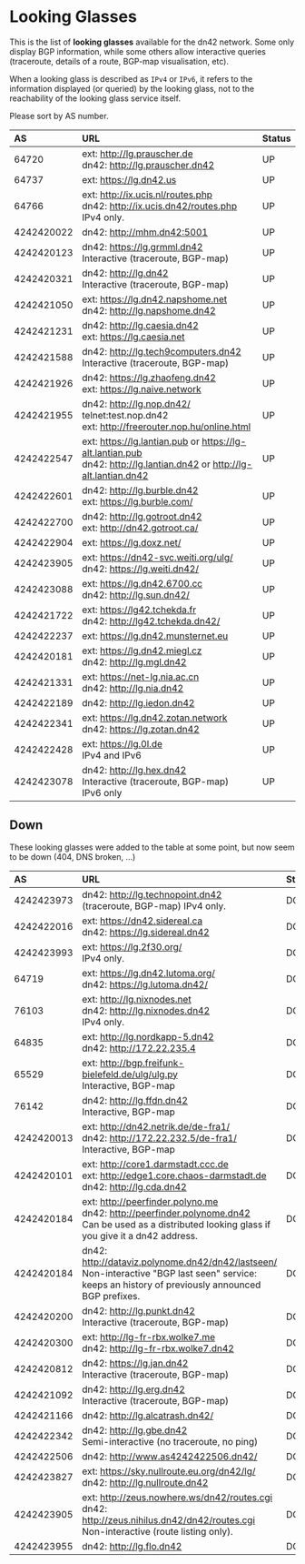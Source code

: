 # Looking Glasses

This is the list of **looking glasses** available for the dn42 network. Some only display BGP information, while some others allow interactive queries (traceroute, details of a route, BGP-map visualisation, etc).

When a looking glass is described as `IPv4` or `IPv6`, it refers to the information displayed (or queried) by the looking glass, not to the reachability of the looking glass service itself.

Please sort by AS number.

| AS | URL | Status |
|:-- |:--- |:------ |
| 64720 | ext: http://lg.prauscher.de <br> dn42: http://lg.prauscher.dn42 | UP |
| 64737 | ext: https://lg.dn42.us | UP |
| 64766 | ext: http://ix.ucis.nl/routes.php <br> dn42: http://ix.ucis.dn42/routes.php <br> IPv4 only. | UP |
| 4242420022 | dn42: http://mhm.dn42:5001 | UP |
| 4242420123 | dn42: https://lg.grmml.dn42 <br> Interactive (traceroute, BGP-map) | UP |
| 4242420321 | dn42: http://lg.dn42 <br> Interactive (traceroute, BGP-map) | UP |
| 4242421050 | ext: https://lg.dn42.napshome.net <br> dn42: http://lg.napshome.dn42 | UP |
| 4242421231 | dn42: http://lg.caesia.dn42 <br> ext: https://lg.caesia.net | UP |
| 4242421588 | dn42: http://lg.tech9computers.dn42 <br> Interactive (traceroute, BGP-map) | UP |
| 4242421926 | dn42: https://lg.zhaofeng.dn42 <br> ext: https://lg.naive.network | UP |
| 4242421955 | dn42: http://lg.nop.dn42/ <br> telnet:test.nop.dn42 <br> ext: http://freerouter.nop.hu/online.html| UP |
| 4242422547 | ext: https://lg.lantian.pub or https://lg-alt.lantian.pub <br> dn42: http://lg.lantian.dn42 or http://lg-alt.lantian.dn42 | UP |
| 4242422601 | dn42: http://lg.burble.dn42 <br> ext: https://lg.burble.com/ | UP |
| 4242422700 | dn42: http://lg.gotroot.dn42 <br> ext: http://dn42.gotroot.ca/ | UP |
| 4242422904 | ext: https://lg.doxz.net/ | UP |
| 4242423905 | ext: https://dn42-svc.weiti.org/ulg/ <br> dn42: https://lg.weiti.dn42/ | UP |
| 4242423088 | ext: https://lg.dn42.6700.cc <br> dn42: http://lg.sun.dn42/ | UP |
| 4242421722 | ext: https://lg42.tchekda.fr <br> dn42: http://lg42.tchekda.dn42/ | UP |
| 4242422237 | ext: https://lg.dn42.munsternet.eu | UP |
| 4242420181 | ext: https://lg.dn42.miegl.cz <br> dn42: http://lg.mgl.dn42 | UP |
| 4242421331 | ext: https://net-lg.nia.ac.cn <br> dn42: http://lg.nia.dn42 | UP |
| 4242422189 | dn42: http://lg.iedon.dn42 | UP |
| 4242422341 | ext: https://lg.dn42.zotan.network <br> dn42: https://lg.zotan.dn42 | UP |
| 4242422428 | ext: https://lg.0l.de <br> IPv4 and IPv6 | UP |
| 4242423078 | dn42: http://lg.hex.dn42 <br> Interactive (traceroute, BGP-map) <br> IPv6 only | UP |


## Down

These looking glasses were added to the table at some point, but now seem to be down (404, DNS broken, …)


| AS | URL | Status |
|:-- |:--- |:------ |
| 4242423973 | dn42: http://lg.technopoint.dn42 <br> (traceroute, BGP-map) IPv4 only. | DOWN | 
| 4242422016 | ext: https://dn42.sidereal.ca <br> dn42: https://lg.sidereal.dn42 | DOWN |
| 4242423993 | ext: https://lg.2f30.org/ <br> IPv4 only. | DOWN |
| 64719 | ext: https://lg.dn42.lutoma.org/ <br> dn42: https://lg.lutoma.dn42/ | DOWN |
| 76103 | ext: http://lg.nixnodes.net <br> dn42: http://lg.nixnodes.dn42 <br> IPv4 only. | DOWN |
| 64835 | ext: http://lg.nordkapp-5.dn42 <br> dn42: http://172.22.235.4 | DOWN |
| 65529 | ext: http://bgp.freifunk-bielefeld.de/ulg/ulg.py <br> Interactive, BGP-map | DOWN |
| 76142 | dn42: http://lg.ffdn.dn42 <br> Interactive, BGP-map | DOWN |
| 4242420013 | ext: http://dn42.netrik.de/de-fra1/ <br> dn42: http://172.22.232.5/de-fra1/ <br> Interactive, BGP-map | DOWN |
| 4242420101 | ext: http://core1.darmstadt.ccc.de <br> ext: http://edge1.core.chaos-darmstadt.de <br> dn42: http://lg.cda.dn42 | DOWN |
| 4242420184 | ext: http://peerfinder.polyno.me <br> dn42: http://peerfinder.polynome.dn42 <br> Can be used as a distributed looking glass if you give it a dn42 address. | DOWN |
| 4242420184 | dn42: http://dataviz.polynome.dn42/dn42/lastseen/ <br> Non-interactive "BGP last seen" service: keeps an history of previously announced BGP prefixes. | DOWN |
| 4242420200 | dn42: http://lg.punkt.dn42 <br> Interactive (traceroute, BGP-map) | DOWN |
| 4242420300 | ext: http://lg-fr-rbx.wolke7.me <br> dn42: http://lg-fr-rbx.wolke7.dn42 | DOWN |
| 4242420812 | dn42: https://lg.jan.dn42 <br> Interactive (traceroute, BGP-map) | DOWN |
| 4242421092 | dn42: http://lg.erg.dn42 <br> Interactive (traceroute, BGP-map) | DOWN |
| 4242421166 | dn42: http://lg.alcatrash.dn42/ | DOWN |
| 4242422342 | dn42: http://lg.gbe.dn42 <br> Semi-interactive (no traceroute, no ping) | DOWN |
| 4242422506 | dn42: http://www.as4242422506.dn42/ | DOWN |
| 4242423827 | ext: https://sky.nullroute.eu.org/dn42/lg/ <br> dn42: http://lg.nullroute.dn42 | DOWN |
| 4242423905 | ext: http://zeus.nowhere.ws/dn42/routes.cgi <br> dn42: http://zeus.nihilus.dn42/dn42/routes.cgi <br> Non-interactive (route listing only). | DOWN |
| 4242423955 | dn42: http://lg.flo.dn42 | DOWN |

